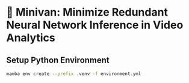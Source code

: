 # 🚐 Minivan: Minimize Redundant Neural Network Inference in Video Analytics

## Setup Python Environment
```sh
mamba env create --prefix .venv -f environment.yml
```
